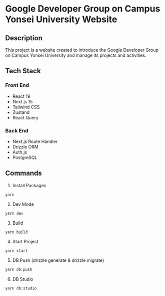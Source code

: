 # Google Developer Group on Campus Yonsei University Website

## Description
This project is a website created to introduce the Google Developer Group on Campus Yonsei University and manage its projects and activities.

## Tech Stack

### Front End

- React 19
- Next.js 15
- Tailwind CSS
- Zustand
- React Query

### Back End

- Next.js Route Handler
- Drizzle ORM
- Auth.js
- PostgreSQL

## Commands

1. Install Packages
```bash
yarn
```

2. Dev Mode
```bash
yarn dev
```

3. Build
```bash
yarn build
```

4. Start Project
```bash
yarn start
```

5. DB Push (drizzle generate & drizzle migrate)
```bash
yarn db:push
```

6. DB Studio
```bash
yarn db:studio
```
